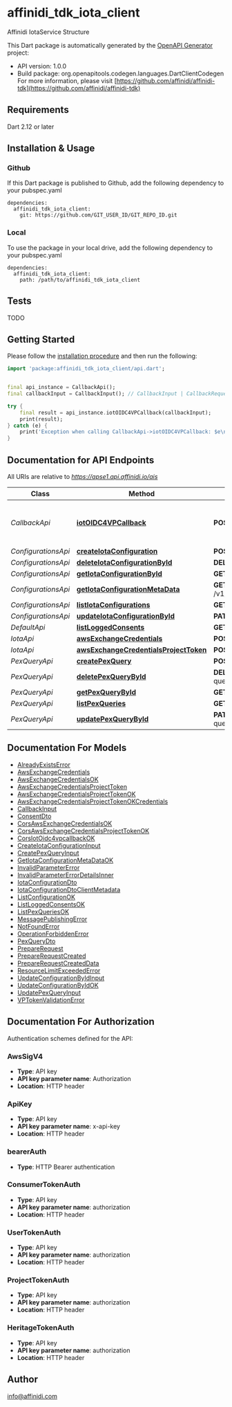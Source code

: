 # affinidi_tdk_iota_client

Affinidi IotaService Structure

This Dart package is automatically generated by the [OpenAPI Generator](https://openapi-generator.tech) project:

- API version: 1.0.0
- Build package: org.openapitools.codegen.languages.DartClientCodegen
  For more information, please visit [https://github.com/affinidi/affinidi-tdk](https://github.com/affinidi/affinidi-tdk)

## Requirements

Dart 2.12 or later

## Installation & Usage

### Github

If this Dart package is published to Github, add the following dependency to your pubspec.yaml

```
dependencies:
  affinidi_tdk_iota_client:
    git: https://github.com/GIT_USER_ID/GIT_REPO_ID.git
```

### Local

To use the package in your local drive, add the following dependency to your pubspec.yaml

```
dependencies:
  affinidi_tdk_iota_client:
    path: /path/to/affinidi_tdk_iota_client
```

## Tests

TODO

## Getting Started

Please follow the [installation procedure](#installation--usage) and then run the following:

```dart
import 'package:affinidi_tdk_iota_client/api.dart';


final api_instance = CallbackApi();
final callbackInput = CallbackInput(); // CallbackInput | CallbackRequestInput

try {
    final result = api_instance.iotOIDC4VPCallback(callbackInput);
    print(result);
} catch (e) {
    print('Exception when calling CallbackApi->iotOIDC4VPCallback: $e\n');
}

```

## Documentation for API Endpoints

All URIs are relative to *https://apse1.api.affinidi.io/ais*

| Class               | Method                                                                                       | HTTP request                                                               | Description                              |
| ------------------- | -------------------------------------------------------------------------------------------- | -------------------------------------------------------------------------- | ---------------------------------------- |
| _CallbackApi_       | [**iotOIDC4VPCallback**](doc//CallbackApi.md#iotoidc4vpcallback)                             | **POST** /v1/callback                                                      | Processes the callback for OIDC4VP flows |
| _ConfigurationsApi_ | [**createIotaConfiguration**](doc//ConfigurationsApi.md#createiotaconfiguration)             | **POST** /v1/configurations                                                |
| _ConfigurationsApi_ | [**deleteIotaConfigurationById**](doc//ConfigurationsApi.md#deleteiotaconfigurationbyid)     | **DELETE** /v1/configurations/{configurationId}                            |
| _ConfigurationsApi_ | [**getIotaConfigurationById**](doc//ConfigurationsApi.md#getiotaconfigurationbyid)           | **GET** /v1/configurations/{configurationId}                               |
| _ConfigurationsApi_ | [**getIotaConfigurationMetaData**](doc//ConfigurationsApi.md#getiotaconfigurationmetadata)   | **GET** /v1/projects/{projectId}/configurations/{configurationId}/metadata |
| _ConfigurationsApi_ | [**listIotaConfigurations**](doc//ConfigurationsApi.md#listiotaconfigurations)               | **GET** /v1/configurations                                                 |
| _ConfigurationsApi_ | [**updateIotaConfigurationById**](doc//ConfigurationsApi.md#updateiotaconfigurationbyid)     | **PATCH** /v1/configurations/{configurationId}                             |
| _DefaultApi_        | [**listLoggedConsents**](doc//DefaultApi.md#listloggedconsents)                              | **GET** /v1/logged-consents                                                |
| _IotaApi_           | [**awsExchangeCredentials**](doc//IotaApi.md#awsexchangecredentials)                         | **POST** /v1/aws-exchange-credentials                                      |
| _IotaApi_           | [**awsExchangeCredentialsProjectToken**](doc//IotaApi.md#awsexchangecredentialsprojecttoken) | **POST** /v1/aws-exchange-credentials/project-token                        |
| _PexQueryApi_       | [**createPexQuery**](doc//PexQueryApi.md#createpexquery)                                     | **POST** /v1/configurations/{configurationId}/pex-queries                  |
| _PexQueryApi_       | [**deletePexQueryById**](doc//PexQueryApi.md#deletepexquerybyid)                             | **DELETE** /v1/configurations/{configurationId}/pex-queries/{queryId}      |
| _PexQueryApi_       | [**getPexQueryById**](doc//PexQueryApi.md#getpexquerybyid)                                   | **GET** /v1/configurations/{configurationId}/pex-queries/{queryId}         |
| _PexQueryApi_       | [**listPexQueries**](doc//PexQueryApi.md#listpexqueries)                                     | **GET** /v1/configurations/{configurationId}/pex-queries                   |
| _PexQueryApi_       | [**updatePexQueryById**](doc//PexQueryApi.md#updatepexquerybyid)                             | **PATCH** /v1/configurations/{configurationId}/pex-queries/{queryId}       |

## Documentation For Models

- [AlreadyExistsError](doc//AlreadyExistsError.md)
- [AwsExchangeCredentials](doc//AwsExchangeCredentials.md)
- [AwsExchangeCredentialsOK](doc//AwsExchangeCredentialsOK.md)
- [AwsExchangeCredentialsProjectToken](doc//AwsExchangeCredentialsProjectToken.md)
- [AwsExchangeCredentialsProjectTokenOK](doc//AwsExchangeCredentialsProjectTokenOK.md)
- [AwsExchangeCredentialsProjectTokenOKCredentials](doc//AwsExchangeCredentialsProjectTokenOKCredentials.md)
- [CallbackInput](doc//CallbackInput.md)
- [ConsentDto](doc//ConsentDto.md)
- [CorsAwsExchangeCredentialsOK](doc//CorsAwsExchangeCredentialsOK.md)
- [CorsAwsExchangeCredentialsProjectTokenOK](doc//CorsAwsExchangeCredentialsProjectTokenOK.md)
- [CorsIotOidc4vpcallbackOK](doc//CorsIotOidc4vpcallbackOK.md)
- [CreateIotaConfigurationInput](doc//CreateIotaConfigurationInput.md)
- [CreatePexQueryInput](doc//CreatePexQueryInput.md)
- [GetIotaConfigurationMetaDataOK](doc//GetIotaConfigurationMetaDataOK.md)
- [InvalidParameterError](doc//InvalidParameterError.md)
- [InvalidParameterErrorDetailsInner](doc//InvalidParameterErrorDetailsInner.md)
- [IotaConfigurationDto](doc//IotaConfigurationDto.md)
- [IotaConfigurationDtoClientMetadata](doc//IotaConfigurationDtoClientMetadata.md)
- [ListConfigurationOK](doc//ListConfigurationOK.md)
- [ListLoggedConsentsOK](doc//ListLoggedConsentsOK.md)
- [ListPexQueriesOK](doc//ListPexQueriesOK.md)
- [MessagePublishingError](doc//MessagePublishingError.md)
- [NotFoundError](doc//NotFoundError.md)
- [OperationForbiddenError](doc//OperationForbiddenError.md)
- [PexQueryDto](doc//PexQueryDto.md)
- [PrepareRequest](doc//PrepareRequest.md)
- [PrepareRequestCreated](doc//PrepareRequestCreated.md)
- [PrepareRequestCreatedData](doc//PrepareRequestCreatedData.md)
- [ResourceLimitExceededError](doc//ResourceLimitExceededError.md)
- [UpdateConfigurationByIdInput](doc//UpdateConfigurationByIdInput.md)
- [UpdateConfigurationByIdOK](doc//UpdateConfigurationByIdOK.md)
- [UpdatePexQueryInput](doc//UpdatePexQueryInput.md)
- [VPTokenValidationError](doc//VPTokenValidationError.md)

## Documentation For Authorization

Authentication schemes defined for the API:

### AwsSigV4

- **Type**: API key
- **API key parameter name**: Authorization
- **Location**: HTTP header

### ApiKey

- **Type**: API key
- **API key parameter name**: x-api-key
- **Location**: HTTP header

### bearerAuth

- **Type**: HTTP Bearer authentication

### ConsumerTokenAuth

- **Type**: API key
- **API key parameter name**: authorization
- **Location**: HTTP header

### UserTokenAuth

- **Type**: API key
- **API key parameter name**: authorization
- **Location**: HTTP header

### ProjectTokenAuth

- **Type**: API key
- **API key parameter name**: authorization
- **Location**: HTTP header

### HeritageTokenAuth

- **Type**: API key
- **API key parameter name**: authorization
- **Location**: HTTP header

## Author

info@affinidi.com
